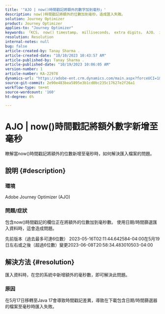 ```yaml
---
title: '"AJO | now()時間戳記將額外的數字加到毫秒」'
description: now()時間戳記將額外的位數加到毫秒，造成匯入失敗。
solution: Journey Optimizer
product: Journey Optimizer
applies-to: "Journey Optimizer"
keywords: 「KCS， now() timestamp， milliseconds， extra digits， AJO， import failure， Adobe Journey Optimizer， Java 17」
resolution: Resolution
internal-notes: null
bug: false
article-created-by: Tanay Sharma .
article-created-date: "10/10/2023 10:43:57 AM"
article-published-by: Tanay Sharma .
article-published-date: "10/19/2023 10:06:05 AM"
version-number: 1
article-number: KA-22978
dynamics-url: "https://adobe-ent.crm.dynamics.com/main.aspx?forceUCI=1&pagetype=entityrecord&etn=knowledgearticle&id=015d0ae7-5967-ee11-9ae7-6045bd0063aa"
source-git-commit: 2e90e483bea5895e3b1cd0bc235c17627e2f26a1
workflow-type: tm+mt
source-wordcount: '160'
ht-degree: 6%

---
```


# AJO | now()時間戳記將額外數字新增至毫秒


瞭解當now()時間戳記將額外的位數新增至毫秒時，如何解決匯入檔案的問題。

## 說明 {#description}


### 環境

Adobe Journey Optimizer (AJO)

### 問題/症狀

包含now()時間戳記的欄位正在將額外的位數加到毫秒數。 使用日期/時間篩選匯入資料時，這會造成問題。

先前版本（過去最多可達6位數） 2023-05-16T02:11:44.642584-04:00在5月19日左右或之後（超過6位數）變更2023-06-08T20:58:34.483010503-04:00


## 解決方法 {#resolution}


匯入資料時，在您的系統中新增額外的毫秒數，即可解決此問題。

### 原因

在5月17日移轉至Java 17會導致時間戳記差異，導致在下載包含日期/時間篩選器的檔案至毫秒時匯入失敗。
